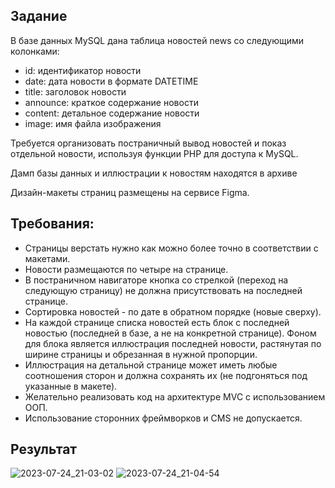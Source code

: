 ## Задание

В базе данных MySQL дана таблица новостей news со следующими колонками:
* id: идентификатор новости
* date: дата новости в формате DATETIME
* title: заголовок новости
* announce: краткое содержание новости
* content: детальное содержание новости
* image: имя файла изображения

Требуется организовать постраничный вывод новостей и показ отдельной новости, используя функции PHP для доступа к MySQL.

Дамп базы данных и иллюстрации к новостям находятся в архиве

Дизайн-макеты страниц размещены на сервисе Figma.

## Требования:
* Страницы верстать нужно как можно более точно в соответствии с макетами.
* Новости размещаются по четыре на странице.
* В постраничном навигаторе кнопка со стрелкой (переход на следующую страницу) не должна присутствовать на последней странице.
* Сортировка новостей - по дате в обратном порядке (новые сверху).
* На каждой странице списка новостей есть блок с последней новостью (последней в базе, а не на конкретной странице). Фоном для блока является иллюстрация последней новости, растянутая по ширине страницы и обрезанная в нужной пропорции.
* Иллюстрация на детальной странице может иметь любые соотношения сторон и должна сохранять их (не подгоняться под указанные в макете).
* Желательно реализовать код на архитектуре MVC с использованием ООП.
* Использование сторонних фреймворков и CMS не допускается.

## Результат

![2023-07-24_21-03-02](https://github.com/ZhArtem/TechartTest/assets/114347290/663efe83-0d01-44f4-822b-20fb418244d8)
![2023-07-24_21-04-54](https://github.com/ZhArtem/TechartTest/assets/114347290/7a84a76d-3bb9-494b-9630-4d0e45b32bf6)
